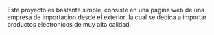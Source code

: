 Este proyecto es bastante simple, consiste en una pagina web de una empresa de importacion desde el exterior, la cual se dedica a importar productos electronicos de muy alta calidad.
